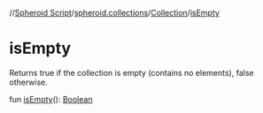 //[Spheroid Script](../../index.md)/[spheroid.collections](../index.md)/[Collection](index.md)/[isEmpty](is-empty.md)



# isEmpty  
 
Returns true if the collection is empty (contains no elements), false otherwise.  
  
  
fun [isEmpty](is-empty.md)(): [Boolean](../../spheroid/-boolean/index.md)  




